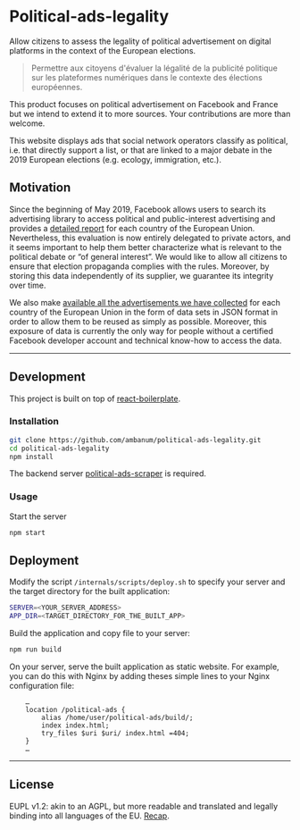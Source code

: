 # Political-ads-legality

Allow citizens to assess the legality of political advertisement on digital platforms in the context of the European elections.

> Permettre aux citoyens d'évaluer la légalité de la publicité politique sur les plateformes numériques dans le contexte des élections européennes.

This product focuses on political advertisement on Facebook and France but we intend to extend it to more sources. Your contributions are more than welcome.

This website displays ads that social network operators classify as political, i.e. that directly support a list, or that are linked to a major debate in the 2019 European elections (e.g. ecology, immigration, etc.).

## Motivation

Since the beginning of May 2019, Facebook allows users to search its advertising library to access political and public-interest advertising and provides a [detailed report](https://www.facebook.com/ads/library/report/) for each country of the European Union.
Nevertheless, this evaluation is now entirely delegated to private actors, and it seems important to help them better characterize what is relevant to the political debate or “of general interest”.
We would like to allow all citizens to ensure that election propaganda complies with the rules.
Moreover, by storing this data independently of its supplier, we guarantee its integrity over time.

We also make [available all the advertisements we have collected](https://disinfo.quaidorsay.fr/ads/dumps/) for each country of the European Union in the form of data sets in JSON format in order to allow them to be reused as simply as possible. Moreover, this exposure of data is currently the only way for people without a certified Facebook developer account and technical know-how to access the data.

- - -

## Development

This project is built on top of [react-boilerplate](https://github.com/react-boilerplate/react-boilerplate).

### Installation

```sh
git clone https://github.com/ambanum/political-ads-legality.git
cd political-ads-legality
npm install
```

The backend server [political-ads-scraper](https://github.com/ambanum/political-ads-scraper) is required.

### Usage

Start the server

```sh
npm start
```

## Deployment

Modify the script `/internals/scripts/deploy.sh` to specify your server and the target directory for the built application:

```sh
SERVER=<YOUR_SERVER_ADDRESS>
APP_DIR=<TARGET_DIRECTORY_FOR_THE_BUILT_APP>
```

Build the application and copy file to your server:

```sh
npm run build
```

On your server, serve the built application as static website.
For example, you can do this with Nginx by adding theses simple lines to your Nginx configuration file:

```
    …
    location /political-ads {
        alias /home/user/political-ads/build/;
        index index.html;
        try_files $uri $uri/ index.html =404;
    }
    …
```

- - -

## License

EUPL v1.2: akin to an AGPL, but more readable and translated and legally binding into all languages of the EU. [Recap](https://choosealicense.com/licenses/eupl-1.2/).

